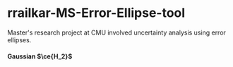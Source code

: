 # rrailkar-MS-Error-Ellipse-tool
Master's research project at CMU involved uncertainty analysis using error ellipses. 


#### Gaussian $\ce{H_2}$
